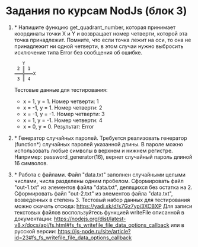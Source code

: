 ﻿# Задания по курсам NodJs (блок 3)

1.	\* Напишите функцию get_quadrant_number, которая принимает координаты точки X и Y и возвращает номер четверти, которой эта точка принадлежит. Помните, что если точка лежит на оси, то она не принадлежит ни одной четверти, в этом случаи нужно выбросить исключение типа Error без сообщения об ошибке.

           Y
         2 ║ 1 
        ═══╬═══X
         3 ║ 4 

    Тестовые данные для тестирования:

    - x = 1, y = 1. Номер четверти: 1
    - x = -1, y = 1. Номер четверти: 2
    - x = -1, y = -1. Номер четверти: 3
    - x = 1, y = -1. Номер четверти: 4
    - x = 0, y = 0. Результат: Error
 
2.	\* Генератор случайных паролей. Требуется реализовать генератор (function*) случайных паролей указанной длины. В пароле можно использовать любые символы в верхнем и нижнем регистре. Например: password_generator(16), вернет случайный пароль длиной 16 символов.

3.	\* Работа с файлами. Файл "data.txt" заполнен случайными целыми числами, числа разделены одним пробелом. Сформировать файл "out-1.txt" из элементов файла "data.txt", делящихся без остатка на 2. Сформировать файл "out-2.txt" из элементов файла "data.txt", возведенных в степень 3. Тестовый набор данных для тестирования можно скачать отсюда: https://yadi.sk/d/s7Gz7ypi3XCBXP Для записи текстовых файлов воспользуйтесь функцией writeFile описанной в документации: https://nodejs.org/dist/latest-v8.x/docs/api/fs.html#fs_fs_writefile_file_data_options_callback или в русской версии: https://js-node.ru/site/article?id=23#fs_fs_writefile_file_data_options_callback
